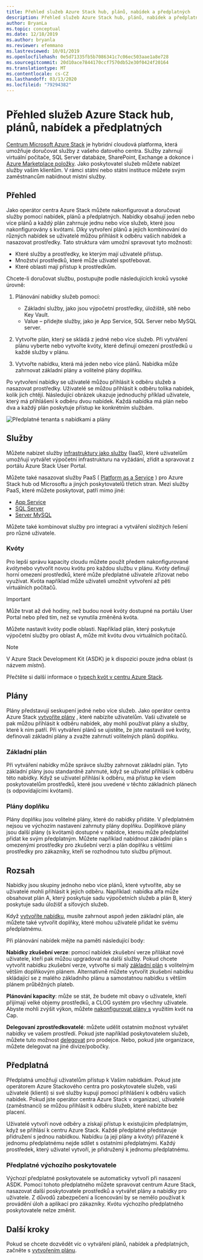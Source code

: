 ```yaml
---
title: Přehled služeb Azure Stack hub, plánů, nabídek a předplatných
description: Přehled služeb Azure Stack hub, plánů, nabídek a předplatných.
author: BryanLa
ms.topic: conceptual
ms.date: 12/18/2019
ms.author: bryanla
ms.reviewer: efemmano
ms.lastreviewed: 10/01/2019
ms.openlocfilehash: 0e5d71335fb5b7086341c7c06ec503aae1a8e728
ms.sourcegitcommit: 20d10ace7844170ccf7570db52e30f0424f20164
ms.translationtype: MT
ms.contentlocale: cs-CZ
ms.lasthandoff: 03/13/2020
ms.locfileid: "79294382"
---
```

# <a name="azure-stack-hub-services-plans-offers-subscriptions-overview"></a>Přehled služeb Azure Stack hub, plánů, nabídek a předplatných

[Centrum Microsoft Azure Stack](azure-stack-overview.md) je hybridní cloudová platforma, která umožňuje doručovat služby z vašeho datového centra. Služby zahrnují virtuální počítače, SQL Server databáze, SharePoint, Exchange a dokonce i [Azure Marketplace položky](azure-stack-marketplace-azure-items.md). Jako poskytovatel služeb můžete nabízet služby vašim klientům. V rámci státní nebo státní instituce můžete svým zaměstnancům nabídnout místní služby.

## <a name="overview"></a>Přehled

Jako operátor centra Azure Stack můžete nakonfigurovat a doručovat služby pomocí nabídek, plánů a předplatných. Nabídky obsahují jeden nebo více plánů a každý plán zahrnuje jednu nebo více služeb, které jsou nakonfigurovány s kvótami. Díky vytvoření plánů a jejich kombinování do různých nabídek se uživatelé můžou přihlásit k odběru vašich nabídek a nasazovat prostředky. Tato struktura vám umožní spravovat tyto možnosti:

- Které služby a prostředky, ke kterým mají uživatelé přístup.
- Množství prostředků, které může uživatel spotřebovat.
- Které oblasti mají přístup k prostředkům.

Chcete-li doručovat službu, postupujte podle následujících kroků vysoké úrovně:

1. Plánování nabídky služeb pomocí:

   - Základní služby, jako jsou výpočetní prostředky, úložiště, sítě nebo Key Vault.
   - Value – přidejte služby, jako je App Service, SQL Server nebo MySQL server.

2. Vytvořte plán, který se skládá z jedné nebo více služeb. Při vytváření plánu vyberte nebo vytvořte kvóty, které definují omezení prostředků u každé služby v plánu.
3. Vytvořte nabídku, která má jeden nebo více plánů. Nabídka může zahrnovat základní plány a volitelné plány doplňku.

Po vytvoření nabídky se uživatelé můžou přihlásit k odběru služeb a nasazovat prostředky. Uživatelé se můžou přihlásit k odběru tolika nabídek, kolik jich chtějí. Následující obrázek ukazuje jednoduchý příklad uživatele, který má přihlášení k odběru dvou nabídek. Každá nabídka má plán nebo dva a každý plán poskytuje přístup ke konkrétním službám.

![Předplatné tenanta s nabídkami a plány](media/azure-stack-key-features/image4.png)

## <a name="services"></a>Služby

Můžete nabízet služby [infrastruktury jako služby](https://azure.microsoft.com/overview/what-is-iaas/) (IaaS), které uživatelům umožňují vytvářet výpočetní infrastrukturu na vyžádání, zřídit a spravovat z portálu Azure Stack User Portal.

Můžete také nasazovat služby PaaS ( [Platform as a Service](https://azure.microsoft.com/overview/what-is-paas/) ) pro Azure Stack hub od Microsoftu a jiných poskytovatelů třetích stran. Mezi služby PaaS, které můžete poskytovat, patří mimo jiné:

- [App Service](azure-stack-app-service-overview.md)
- [SQL Server](azure-stack-sql-resource-provider-deploy.md)
- [Server MySQL](azure-stack-mysql-resource-provider-deploy.md)

Můžete také kombinovat služby pro integraci a vytváření složitých řešení pro různé uživatele.

### <a name="quotas"></a>Kvóty

Pro lepší správu kapacity cloudu můžete použít předem nakonfigurované *kvóty*nebo vytvořit novou kvótu pro každou službu v plánu. Kvóty definují horní omezení prostředků, které může předplatné uživatele zřizovat nebo využívat. Kvóta například může uživateli umožnit vytvoření až pěti virtuálních počítačů.

> [!IMPORTANT]
> Může trvat až dvě hodiny, než budou nové kvóty dostupné na portálu User Portal nebo před tím, než se vynutila změněná kvóta.

Můžete nastavit kvóty podle oblasti. Například plán, který poskytuje výpočetní služby pro oblast A, může mít kvótu dvou virtuálních počítačů.

>[!NOTE]
>V Azure Stack Development Kit (ASDK) je k dispozici pouze jedna oblast (s názvem *místní*).

Přečtěte si další informace o [typech kvót v centru Azure Stack](azure-stack-quota-types.md).

## <a name="plans"></a>Plány

Plány představují seskupení jedné nebo více služeb. Jako operátor centra Azure Stack [vytvoříte plány](azure-stack-create-plan.md) , které nabízíte uživatelům. Vaši uživatelé se pak můžou přihlásit k odběru nabídek, aby mohli používat plány a služby, které k nim patří. Při vytváření plánů se ujistěte, že jste nastavili své kvóty, definovali základní plány a zvažte zahrnutí volitelných plánů doplňku.

### <a name="base-plan"></a>Základní plán

Při vytváření nabídky může správce služby zahrnovat základní plán. Tyto základní plány jsou standardně zahrnuté, když se uživatel přihlásí k odběru této nabídky. Když se uživatel přihlásí k odběru, má přístup ke všem poskytovatelům prostředků, které jsou uvedené v těchto základních plánech (s odpovídajícími kvótami).

### <a name="add-on-plans"></a>Plány doplňku

Plány doplňku jsou volitelné plány, které do nabídky přidáte. V předplatném nejsou ve výchozím nastavení zahrnuty plány doplňku. Doplňkové plány jsou další plány (s kvótami) dostupné v nabídce, kterou může předplatitel přidat ke svým předplatným. Můžete například nabídnout základní plán s omezenými prostředky pro zkušební verzi a plán doplňku s většími prostředky pro zákazníky, kteří se rozhodnou tuto službu přijmout.

## <a name="offers"></a>Rozsah

Nabídky jsou skupiny jednoho nebo více plánů, které vytvoříte, aby se uživatelé mohli přihlásit k jejich odběru. Například: nabídka alfa může obsahovat plán A, který poskytuje sadu výpočetních služeb a plán B, který poskytuje sadu úložišť a síťových služeb.

Když [vytvoříte nabídku](azure-stack-create-offer.md), musíte zahrnout aspoň jeden základní plán, ale můžete také vytvořit doplňky, které mohou uživatelé přidat ke svému předplatnému.

Při plánování nabídek mějte na paměti následující body:

**Nabídky zkušební verze**: pomocí nabídek zkušební verze přilákat nové uživatele, kteří pak můžou upgradovat na další služby. Pokud chcete vytvořit nabídku zkušební verze, vytvořte si malý [základní plán](service-plan-offer-subscription-overview.md#base-plan) s volitelným větším doplňkovým plánem. Alternativně můžete vytvořit zkušební nabídku skládající se z malého základního plánu a samostatnou nabídku s větším plánem průběžných plateb.

**Plánování kapacity**: může se stát, že budete mít obavy o uživatele, kteří přijímají velké objemy prostředků, a CLOG systém pro všechny uživatele. Abyste mohli zvýšit výkon, můžete [nakonfigurovat plány s](service-plan-offer-subscription-overview.md#plans) využitím kvót na Cap.

**Delegovaní zprostředkovatelé**: můžete udělit ostatním možnost vytvářet nabídky ve vašem prostředí. Pokud jste například poskytovatelem služeb, můžete tuto možnost [delegovat](azure-stack-delegated-provider.md) pro prodejce. Nebo, pokud jste organizace, můžete delegovat na jiné divize/pobočky.

## <a name="subscriptions"></a>Předplatná

Předplatná umožňují uživatelům přístup k Vašim nabídkám. Pokud jste operátorem Azure Stackového centra pro poskytovatele služeb, vaši uživatelé (klienti) si své služby kupují pomocí přihlášení k odběru vašich nabídek. Pokud jste operátor centra Azure Stack v organizaci, uživatelé (zaměstnanci) se můžou přihlásit k odběru služeb, které nabízíte bez placení.

Uživatelé vytvoří nové odběry a získají přístup k existujícím předplatným, když se přihlásí k centru Azure Stack. Každé předplatné představuje přidružení s jednou nabídkou. Nabídku (a její plány a kvóty) přiřazené k jednomu předplatnému nejde sdílet s ostatními předplatnými. Každý prostředek, který uživatel vytvoří, je přidružený k jednomu předplatnému.

### <a name="default-provider-subscription"></a>Předplatné výchozího poskytovatele

Výchozí předplatné poskytovatele se automaticky vytvoří při nasazení ASDK. Pomocí tohoto předplatného můžete spravovat centrum Azure Stack, nasazovat další poskytovatele prostředků a vytvářet plány a nabídky pro uživatele. Z důvodů zabezpečení a licencování by se nemělo používat k provádění úloh a aplikací pro zákazníky. Kvótu výchozího předplatného poskytovatele nelze změnit.

## <a name="next-steps"></a>Další kroky

Pokud se chcete dozvědět víc o vytváření plánů, nabídek a předplatných, začněte s [vytvořením plánu](azure-stack-create-plan.md).
